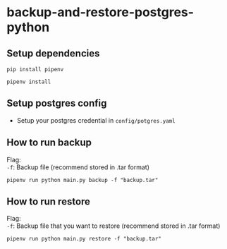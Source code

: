# backup-and-restore-postgres-python

## Setup dependencies
```
pip install pipenv
```
```
pipenv install
```

## Setup postgres config
- Setup your postgres credential in `config/potgres.yaml`

## How to run backup
Flag:   
`-f`: Backup file (recommend stored in .tar format)  
```
pipenv run python main.py backup -f "backup.tar" 
```

## How to run restore
Flag:   
`-f`: Backup file that you want to restore (recommend stored in .tar format)  
```
pipenv run python main.py restore -f "backup.tar" 
```
